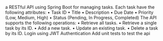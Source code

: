 a RESTful API using Spring Boot for managing tasks. Each task have the following 
attributes:
• Task ID
• Title
• Description
• Due Date
• Priority (Low, Medium, High)
• Status (Pending, In Progress, Completed)
The API supports the following operations:
• Retrieve all tasks.
• Retrieve a single task by its ID.
• Add a new task.
• Update an existing task.
• Delete a task by its ID.
 Login using JWT Authentication
Add unit tests to test the api 
